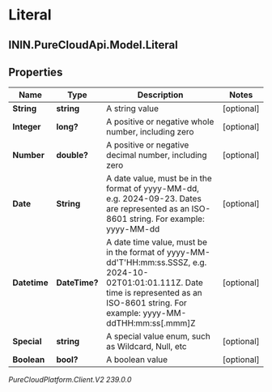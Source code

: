 # Literal

## ININ.PureCloudApi.Model.Literal

## Properties

|Name | Type | Description | Notes|
|------------ | ------------- | ------------- | -------------|
| **String** | **string** | A string value | [optional] |
| **Integer** | **long?** | A positive or negative whole number, including zero | [optional] |
| **Number** | **double?** | A positive or negative decimal number, including zero | [optional] |
| **Date** | **String** | A date value, must be in the format of yyyy-MM-dd, e.g. 2024-09-23. Dates are represented as an ISO-8601 string. For example: yyyy-MM-dd | [optional] |
| **Datetime** | **DateTime?** | A date time value, must be in the format of yyyy-MM-dd&#39;T&#39;HH:mm:ss.SSSZ, e.g. 2024-10-02T01:01:01.111Z. Date time is represented as an ISO-8601 string. For example: yyyy-MM-ddTHH:mm:ss[.mmm]Z | [optional] |
| **Special** | **string** | A special value enum, such as Wildcard, Null, etc | [optional] |
| **Boolean** | **bool?** | A boolean value | [optional] |



_PureCloudPlatform.Client.V2 239.0.0_

